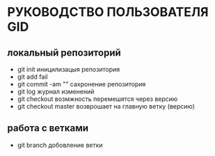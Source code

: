 # РУКОВОДСТВО ПОЛЬЗОВАТЕЛЯ GID
## локальный репозиторий 
* git init иницилизацыя репозитория 
* git add fail 
* git commit -am "" сахронение репозитория 
* git log журнал изменений 
* git checkout возмжность перемешятся через версию 
* git checkout master возврошает на главную ветку (версию) 
## работа с ветками 
* git branch добовление ветки 